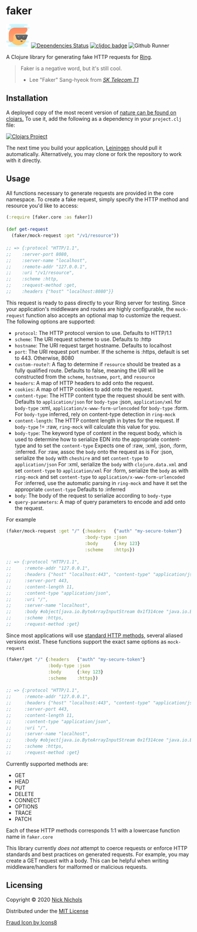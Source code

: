 # faker

<a href="https://icons8.com/icon/xbZcFKwb9J7z/fraud"><img src="resources/icons8-fraud.png"></a>
[![Dependencies Status](https://versions.deps.co/nnichols/faker/status.svg)](https://versions.deps.co/nnichols/faker)
[![cljdoc badge](https://cljdoc.org/badge/nnichols/faker)](https://cljdoc.org/d/nnichols/faker/CURRENT)
![Github Runner](https://github.com/nnichols/faker/workflows/Clojure%20CI/badge.svg)

A Clojure library for generating fake HTTP requests for [Ring](https://github.com/ring-clojure/ring).

> Faker is a negative word, but it's still cool.
> - Lee "Faker" Sang-hyeok from [*SK Telecom T1*](https://en.wikipedia.org/wiki/Faker_(gamer))

## Installation

A deployed copy of the most recent version of [nature can be found on clojars.](https://clojars.org/nnichols/faker)
To use it, add the following as a dependency in your `project.clj` file:

[![Clojars Project](http://clojars.org/nnichols/faker/latest-version.svg)](http://clojars.org/nnichols/faker)

The next time you build your application, [Leiningen](https://leiningen.org/) should pull it automatically.
Alternatively, you may clone or fork the repository to work with it directly.

## Usage

All functions necessary to generate requests are provided in the core namespace.
To create a fake request, simply specify the HTTP method and resource you'd like to access:

```clojure
(:require [faker.core :as faker])

(def get-request
  (faker/mock-request :get "/v1/resource"))

;; => {:protocol "HTTP/1.1",
;;    :server-port 8080,
;;    :server-name "localhost",
;;    :remote-addr "127.0.0.1",
;;    :uri "/v1/resource",
;;    :scheme :http,
;;    :request-method :get,
;;    :headers {"host" "localhost:8080"}}
```

This request is ready to pass directly to your Ring server for testing.
Since your application's middleware and routes are highly configurable, the `mock-request` function also accepts an optional map to customize the request.
The following options are supported:

- `protocol`: The HTTP protocol version to use. Defaults to HTTP/1.1
- `scheme`: The URI request scheme to use. Defaults to :http
- `hostname`: The URI request target hostname. Defaults to localhost
- `port`: The URI request port number. If the scheme is :https, default is set to 443. Otherwise, 8080
- `custom-route?`: A flag to determine if `resource` should be treated as a fully qualified route. Defaults to false, meaning the URI will be constructed from the `scheme`, `hostname`, `port`, and `resource`
- `headers`: A map of HTTP headers to add onto the request.
- `cookies`: A map of HTTP cookies to add onto the request.
- `content-type`: The HTTP content type the request should be sent with. Defaults to `application/json` for `body-type` :json, `application/xml` for `body-type` :xml, `application/x-www-form-urlencoded` for `body-type` :form. For `body-type` inferred, rely on content-type detection in `ring-mock`
- `content-length`: The HTTP content length in bytes for the request. If `body-type` != :raw, `ring-mock` will calculate this value for you.
- `body-type`: The keyword type of content in the request body, which is used to determine how to serialize EDN into the appropriate content-type and to set the `content-type` Expects one of :raw, :xml, :json, :form, :inferred. For :raw, assoc the `body` onto the request as is For :json, serialize the `body` with `cheshire` and set `content-type` to `application/json` For :xml, serialize the `body` with `clojure.data.xml` and set `content-type` to `application/xml` For :form, serialize the `body` as with `ring-mock` and set `content-type` to `application/x-www-form-urlencoded` For :inferred, use the automatic parsing in `ring-mock` and have it set the appropriate `content-type` Defaults to :inferred
- `body`: The body of the request to serialize according to `body-type`
- `query-parameters`: A map of query parameters to encode and add onto the request.

For example

```clojure
(faker/mock-request :get "/" {:headers   {"auth" "my-secure-token"}
                              :body-type :json
                              :body      {:key 123}
                              :scheme    :https})

;; => {:protocol "HTTP/1.1",
;;     :remote-addr "127.0.0.1",
;;     :headers {"host" "localhost:443", "content-type" "application/json", "content-length" "11", "auth" "my-secure-token"},
;;     :server-port 443,
;;     :content-length 11,
;;     :content-type "application/json",
;;     :uri "/",
;;     :server-name "localhost",
;;     :body #object[java.io.ByteArrayInputStream 0x1f314cee "java.io.ByteArrayInputStream@1f314cee"],
;;     :scheme :https,
;;     :request-method :get}
```

Since most applications will use [standard HTTP methods,](https://developer.mozilla.org/en-US/docs/Web/HTTP/Methods) several aliased versions exist.
These functions support the exact same options as `mock-request`

```clojure
(faker/get "/" {:headers   {"auth" "my-secure-token"}
                :body-type :json
                :body      {:key 123}
                :scheme    :https})

;; => {:protocol "HTTP/1.1",
;;     :remote-addr "127.0.0.1",
;;     :headers {"host" "localhost:443", "content-type" "application/json", "content-length" "11", "auth" "my-secure-token"},
;;     :server-port 443,
;;     :content-length 11,
;;     :content-type "application/json",
;;     :uri "/",
;;     :server-name "localhost",
;;     :body #object[java.io.ByteArrayInputStream 0x1f314cee "java.io.ByteArrayInputStream@1f314cee"],
;;     :scheme :https,
;;     :request-method :get}
```

Currently supported methods are:

- GET
- HEAD
- PUT
- DELETE
- CONNECT
- OPTIONS
- TRACE
- PATCH

Each of these HTTP methods corresponds 1:1 with a lowercase function name in `faker.core`

This library currently _does not_ attempt to coerce requests or enforce HTTP standards and best practices on generated requests.
For example, you may create a GET request with a body.
This can be helpful when writing middleware/handlers for malformed or malicious requests.

## Licensing

Copyright © 2020 [Nick Nichols](https://nnichols.github.io/)

Distributed under the [MIT License](https://github.com/nnichols/faker/blob/master/LICENSE)

[Fraud Icon by Icons8](https://icons8.com/icon/xbZcFKwb9J7z/fraud)

